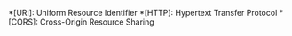 *[URI]: Uniform Resource Identifier
*[HTTP]: Hypertext Transfer Protocol
*[CORS]: Cross-Origin Resource Sharing